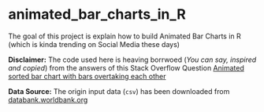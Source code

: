 # animated_bar_charts_in_R

The goal of this project is explain how to build Animated Bar Charts in R (which is kinda trending on Social Media these days)

**Disclaimer:** The code used here is heaving borrwoed (*You can say, inspired and copied*) from the answers of this Stack Overflow Question [Animated sorted bar chart with bars overtaking each other](https://stackoverflow.com/questions/53162821/animated-sorted-bar-chart-with-bars-overtaking-each-other)

**Data Source:** The origin input data (`csv`) has been downloaded from [databank.worldbank.org](https://databank.worldbank.org/data/reports.aspx?source=2&series=NY.GDP.MKTP.CD&country=#)